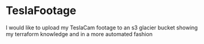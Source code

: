 # TeslaFootage
I would like to upload my TeslaCam footage to an s3 glacier bucket showing my terraform knowledge and in a more automated fashion
